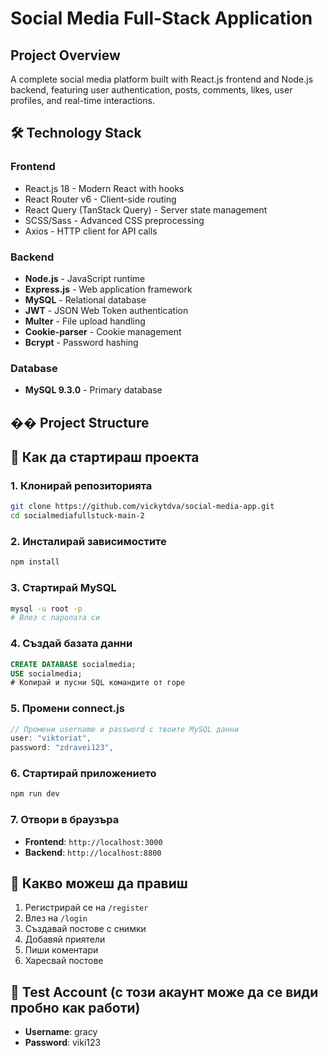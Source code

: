 # Social Media Full-Stack Application

## Project Overview
A complete social media platform built with React.js frontend and Node.js backend, featuring user authentication, posts, comments, likes, user profiles, and real-time interactions.

## 🛠️ Technology Stack

### Frontend
- React.js 18 - Modern React with hooks
- React Router v6 - Client-side routing
- React Query (TanStack Query) - Server state management
- SCSS/Sass - Advanced CSS preprocessing
- Axios - HTTP client for API calls

### Backend
- **Node.js** - JavaScript runtime
- **Express.js** - Web application framework
- **MySQL** - Relational database
- **JWT** - JSON Web Token authentication
- **Multer** - File upload handling
- **Cookie-parser** - Cookie management
- **Bcrypt** - Password hashing

### Database
- **MySQL 9.3.0** - Primary database

## �� Project Structure

## 🚀 Как да стартираш проекта

### 1. Клонирай репозиторията
```bash
git clone https://github.com/vickytdva/social-media-app.git
cd socialmediafullstuck-main-2
```

### 2. Инсталирай зависимостите
```bash
npm install
```

### 3. Стартирай MySQL
```bash
mysql -u root -p
# Влез с паролата си
```

### 4. Създай базата данни
```sql
CREATE DATABASE socialmedia;
USE socialmedia;
# Копирай и пусни SQL командите от горе
```

### 5. Промени connect.js
```javascript
// Промени username и password с твоите MySQL данни
user: "viktoriat",
password: "zdravei123",
```

### 6. Стартирай приложението
```bash
npm run dev
```

### 7. Отвори в браузъра
- **Frontend**: `http://localhost:3000`
- **Backend**: `http://localhost:8800`


## 📱 Какво можеш да правиш

1. Регистрирай се на `/register`
2. Влез на `/login`
3. Създавай постове с снимки
4. Добавяй приятели
5. Пиши коментари
6. Харесвай постове

## 🎯 Test Account (с този акаунт може да се види пробно как работи)
- **Username**: gracy
- **Password**: viki123
